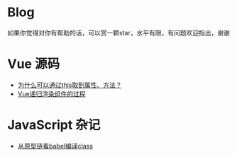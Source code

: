 # Blog
<p>如果你觉得对你有帮助的话，可以赏一颗star，水平有限，有问题欢迎指出，谢谢</p>

# Vue 源码
- [为什么可以通过this取到属性、方法？](https://github.com/XiaoDaoGitHub/blog/issues/1)
- [Vue递归渲染组件的过程](https://github.com/XiaoDaoGitHub/blog/issues/3)


# JavaScript 杂记
- [从原型链看babel编译class](https://github.com/XiaoDaoGitHub/blog/issues/2)